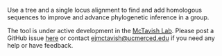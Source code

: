 Use a tree and a single locus alignment to find and add homologous sequences to improve and advance phylogenetic inference in a group.

The tool is under active development in the [McTavish Lab](https://mctavishlab.github.io/).
Please post a GitHub issue [here](https://github.com/McTavishLab/physcraper/issues) or contact ejmctavish@ucmerced.edu if you need any help or have feedback.
